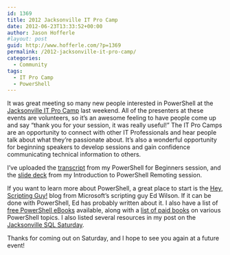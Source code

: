 ```yaml
---
id: 1369
title: 2012 Jacksonville IT Pro Camp
date: 2012-06-23T13:33:52+00:00
author: Jason Hofferle
#layout: post
guid: http://www.hofferle.com/?p=1369
permalink: /2012-jacksonville-it-pro-camp/
categories:
  - Community
tags:
  - IT Pro Camp
  - PowerShell
---
```

It was great meeting so many new people interested in PowerShell at the <a href="https://itpro.camp/" target="_blank">Jacksonville IT Pro Camp</a> last weekend. All of the presenters at these events are volunteers, so it&#8217;s an awesome feeling to have people come up and say &#8220;thank you for your session, it was really useful!&#8221; The IT Pro Camps are an opportunity to connect with other IT Professionals and hear people talk about what they&#8217;re passionate about. It&#8217;s also a wonderful opportunity for beginning speakers to develop sessions and gain confidence communicating technical information to others.

I&#8217;ve uploaded the [transcript](https://drive.google.com/open?id=1YtyYbey7wpOGKmqIYeZRIseB1RN1acqE) from my PowerShell for Beginners session, and the [slide deck](https://drive.google.com/open?id=1FchxCcehGyR5O6LIQd-KbTHmsgouOeIO) from my Introduction to PowerShell Remoting session. 

If you want to learn more about PowerShell, a great place to start is the <a href="http://blogs.technet.com/b/heyscriptingguy/" target="_blank">Hey, Scripting Guy!</a> blog from Microsoft&#8217;s scripting guy Ed Wilson. If it can be done with PowerShell, Ed has probably written about it. I also have a list of <a href="https://www.hofferle.com/list-of-free-powershell-ebooks/" title="List of Free PowerShell eBooks" target="_blank">free PowerShell eBooks</a> available, along with a <a href="http://www.hofferle.com/list-of-powershell-books/" title="List of PowerShell Books" target="_blank">list of paid books</a> on various PowerShell topics. I also listed several resources in my post on the <a href="http://www.hofferle.com/resources-from-sql-saturday-130/" title="Resources from SQL Saturday #130" target="_blank">Jacksonville SQL Saturday</a>.

Thanks for coming out on Saturday, and I hope to see you again at a future event!